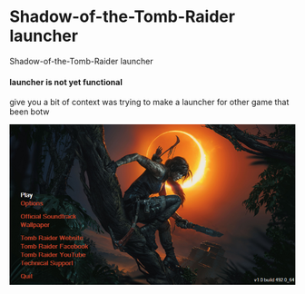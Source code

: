 # Shadow-of-the-Tomb-Raider launcher
 Shadow-of-the-Tomb-Raider launcher

 #### launcher is not yet functional


 give you a bit of context  was trying to make a launcher for other game that been botw 

 ![screen-install](/screenshot/ss1.png)

